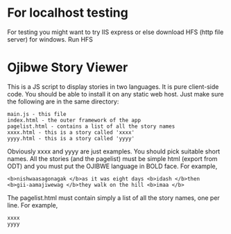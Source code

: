 # For localhost testing

For testing you might want to try IIS express or else download HFS (http file server) for windows.  Run HFS <directory name>

# Ojibwe Story Viewer

This is a JS script to display stories in two languages. It is pure client-side code.
You should be able to install it on any static web host.  Just make sure the following
are in the same directory:

    main.js - this file
    index.html - the outer framework of the app
    pagelist.html - contains a list of all the story names
    xxxx.html - this is a story called 'xxxx'
    yyyy.html - this is a story called 'yyyy'

Obviously xxxx and yyyy are just examples. You should pick suitable short names.
All the stories (and the pagelist) must be simple html (export from ODT) and you
must put the OJIBWE language in BOLD face.  For example,

    <b>nishwaasagonagak </b>as it was eight days <b>idash </b>then
    <b>gii-aamajiwewag </b>they walk on the hill <b>imaa </b>

The pagelist.html must contain simply a list of all the story names, one per line.
For example,

    xxxx
    yyyy
